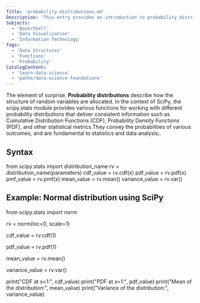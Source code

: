 ```yaml
---
Title: 'probability-distributions.md'
Description: 'This entry provides an introduction to probability distributions, their syntax, and an example using SciPy.'
Subjects:
  - 'Bash/Shell'
  - 'Data Visualization'
  - 'Information Technology'
Tags: 
  - 'Data Structures'
  - 'Functions'
  - 'Probability'
CatalogContent: 
  - 'learn-data-science'
  - 'paths/data-science-foundations'
---
```


The element of surprise. **Probability distributions** describe how the structure of random variables are allocated.  In the context of SciPy, the scipy.stats module provides various functions for working with different probability distributions that deliver consistent information such as Cumulative Distribution Functions (CDF), Probability Density Functions (PDF), and other statistical metrics.They convey the probabilities of various outcomes, and are fundamental to statistics and data analysis;.

## Syntax
from scipy.stats import distribution_name
rv = distribution_name(parameters)
cdf_value = rv.cdf(x)
pdf_value = rv.pdf(x)
pmf_value = rv.pmf(x)
mean_value = rv.mean()
variance_value = rv.var()

## Example: Normal distribution using SciPy
from scipy.stats import norm

rv = norm(loc=0, scale=1)

cdf_value = rv.cdf(1)

pdf_value = rv.pdf(1)

mean_value = rv.mean()

variance_value = rv.var()

print("CDF at x=1:", cdf_value)
print("PDF at x=1:", pdf_value)
print("Mean of the distribution:", mean_value)
print("Variance of the distribution:", variance_value)